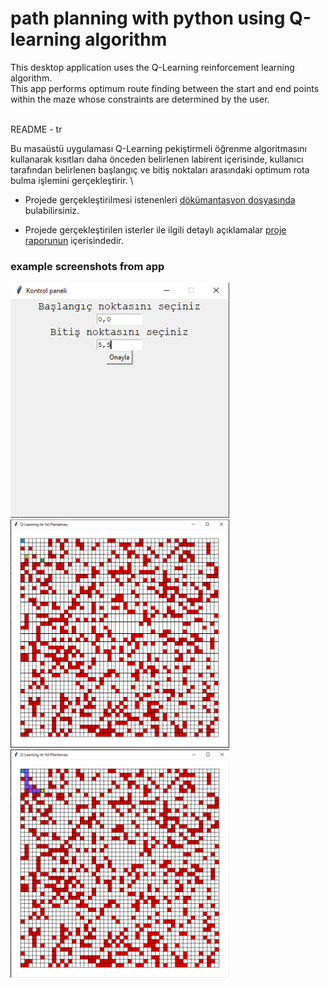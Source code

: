 # path planning with python using Q-learning algorithm

This desktop application uses the Q-Learning reinforcement learning algorithm.\
This app performs optimum route finding between the start and end points within the maze whose 
constraints are determined by the user.

\
README - tr

Bu masaüstü uygulaması Q-Learning pekiştirmeli öğrenme algoritmasını kullanarak 
kısıtları daha önceden belirlenen labirent içerisinde, kullanıcı tarafından belirlenen 
başlangıç ve bitiş noktaları arasındaki optimum rota bulma işlemini gerçekleştirir.
\

* Projede gerçekleştirilmesi istenenleri [dökümantasyon dosyasında](https://github.com/J4CKHunter/shortest-path-Q-learning/blob/master/yazlab3.pdf) bulabilirsiniz.

* Projede gerçekleştirilen isterler ile ilgili detaylı açıklamalar [proje raporunun](https://github.com/J4CKHunter/shortest-path-Q-learning/blob/master/rapor_180202060_180202050.pdf) içerisindedir.

### example screenshots from app

[<img src="https://github.com/J4CKHunter/shortest-path-Q-learning/blob/master/screenshots/Screenshot_2.png" width="350"/>](2.png)
[<img src="https://github.com/J4CKHunter/shortest-path-Q-learning/blob/master/screenshots/Screenshot_3.png" width="350"/>](3.png)
[<img src="https://github.com/J4CKHunter/shortest-path-Q-learning/blob/master/screenshots/Screenshot_4.png" width="350"/>](4.png)
